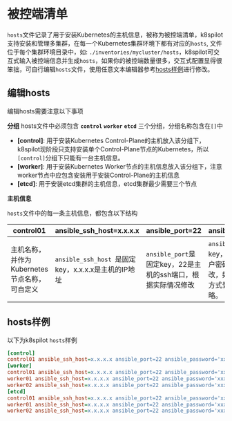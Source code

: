 # 被控端清单
`hosts`文件记录了用于安装Kubernetes的主机信息，被称为被控端清单，k8spilot支持安装和管理多集群，在每一个Kubernetes集群环境下都有对应的`hosts`, 文件位于每个集群环境目录中，如: `./inventories/mycluster/hosts`，k8spilot可交互式输入被控端信息并生成`hosts`，如果你的被控端数量很多，交互式配置显得很笨拙，可自行编辑`hosts`文件，使用任意文本编辑器参考[hosts样例](#hosts样例)进行修改。

## 编辑hosts

编辑hosts需要注意以下事项

**分组**
hosts文件中必须包含 **`control`** **`worker`** **`etcd`** 三个分组，分组名称包含在`[]`中

+ **[control]**: 用于安装Kubernetes Control-Plane的主机放入该分组下，k8spilot现阶段只支持安装单个Control-Plane节点的Kubernetes，所以`[control]`分组下只能有一台主机信息。  
+ **[worker]**: 用于安装Kubernetes Worker节点的主机信息放入该分组下，注意worker节点中应包含安装用于安装Control-Plane的主机信息  
+ **[etcd]**: 用于安装etcd集群的主机信息，etcd集群最少需要三个节点

**主机信息**

`hosts`文件中的每一条主机信息，都包含以下结构

| control01 | ansible_ssh_host=x.x.x.x | ansible_port=22 | ansible_password='xxxx' |
| - | - | - | - |
| 主机名称，并作为Kubernetes节点名称，可自定义 | `ansible_ssh_host `是固定key，x.x.x.x是主机的IP地址 | `ansible_port`是固定key，22是主机的ssh端口，根据实际情况修改 | `ansible_password`是固定key，xxxx是主机的root用户密码，根据实际情况修改，如果主控端通过公私钥方式登录主机，密码可省略。 |

## hosts样例

以下为k8spilot `hosts`样例

```ini
[control]
control01 ansible_ssh_host=x.x.x.x ansible_port=22 ansible_password='xxxx'
[worker]
control01 ansible_ssh_host=x.x.x.x ansible_port=22 ansible_password='xxxx'
worker01 ansible_ssh_host=x.x.x.x ansible_port=22 ansible_password='xxxx'
worker02 ansible_ssh_host=x.x.x.x ansible_port=22 ansible_password='xxxx'
[etcd]
control01 ansible_ssh_host=x.x.x.x ansible_port=22 ansible_password='xxxx'
worker01 ansible_ssh_host=x.x.x.x ansible_port=22 ansible_password='xxxx'
worker02 ansible_ssh_host=x.x.x.x ansible_port=22 ansible_password='xxxx'
```
